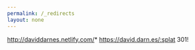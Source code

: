 ```yaml
---
permalink: /_redirects
layout: none
---
```

http://daviddarnes.netlify.com/* https://david.darn.es/:splat 301!
